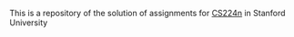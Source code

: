 This is a repository of the solution of assignments for [CS224n](https://web.stanford.edu/class/archive/cs/cs224n/cs224n.1214/ ) in Stanford University 
